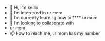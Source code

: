 - 👋 Hi, I’m keido
- 👀 I’m interested in ur mom
- 🌱 I’m currently learning how to **** ur mom
- 💞️ I’m looking to collaborate with
-  ur mom
- 📫 How to reach me, ur mom has my number

<!---
Stfuxitsxkeido/Stfuxitsxkeido is a ✨ special ✨ repository because its `README.md` (this file) appears on your GitHub profile.
You can click the Preview link to take a look at your changes.
--->
